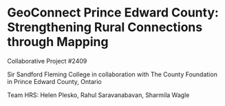 # GeoConnect Prince Edward County: Strengthening Rural Connections through Mapping​

Collaborative Project #2409

Sir Sandford Fleming College in collaboration with The County Foundation in Prince Edward County, Ontario

Team HRS: Helen Plesko, Rahul Saravanabavan, Sharmila Wagle

